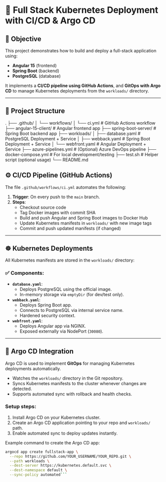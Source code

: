 # 🚀 Full Stack Kubernetes Deployment with CI/CD & Argo CD

## 🎯 Objective

This project demonstrates how to build and deploy a full-stack application using:

- **Angular 15** (frontend)
- **Spring Boot** (backend)
- **PostgreSQL** (database)

It implements a **CI/CD pipeline using GitHub Actions**, and **GitOps with Argo CD** to manage Kubernetes deployments from the `workloads/` directory.

---

## 🧭 Project Structure

.
├── .github/
│ └── workflows/
│ └── ci.yml # GitHub Actions workflow
├── angular-15-client/ # Angular frontend app
├── spring-boot-server/ # Spring Boot backend app
├── workloads/
│ ├── database.yaml # PostgreSQL Deployment + Service
│ ├── webback.yaml # Spring Boot Deployment + Service
│ └── webfront.yaml # Angular Deployment + Service
├── azure-pipelines.yml # (Optional) Azure DevOps pipeline
├── docker-compose.yml # For local development/testing
├── test.sh # Helper script (optional usage)
└── README.md



## ⚙️ CI/CD Pipeline (GitHub Actions)

The file `.github/workflows/ci.yml` automates the following:

1. **Trigger**: On every push to the `main` branch.
2. **Steps**:
   - Checkout source code
   - Tag Docker images with commit SHA
   - Build and push Angular and Spring Boot images to Docker Hub
   - Update Kubernetes manifests in `workloads/` with new image tags
   - Commit and push updated manifests (if changed)

---

## ☸️ Kubernetes Deployments

All Kubernetes manifests are stored in the `workloads/` directory:

### ✅ Components:
- **`database.yaml`**:
  - Deploys PostgreSQL using the official image.
  - In-memory storage via `emptyDir` (for dev/test only).
- **`webback.yaml`**:
  - Deploys Spring Boot app.
  - Connects to PostgreSQL via internal service name.
  - Hardened security context.
- **`webfront.yaml`**:
  - Deploys Angular app via NGINX.
  - Exposed externally via NodePort (`30080`).

---

## 🚀 Argo CD Integration

Argo CD is used to implement **GitOps** for managing Kubernetes deployments automatically.

- Watches the `workloads/` directory in the Git repository.
- Syncs Kubernetes manifests to the cluster whenever changes are detected.
- Supports automated sync with rollback and health checks.

### Setup steps:
1. Install Argo CD on your Kubernetes cluster.
2. Create an Argo CD application pointing to your repo and `workloads/` path.
3. Enable automated sync to deploy updates instantly.

Example command to create the Argo CD app:

```bash
argocd app create fullstack-app \
  --repo https://github.com/YOUR_USERNAME/YOUR_REPO.git \
  --path workloads \
  --dest-server https://kubernetes.default.svc \
  --dest-namespace default \
  --sync-policy automated```


